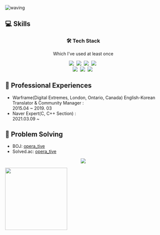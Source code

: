 ![waving](https://capsule-render.vercel.app/api?type=waving&height=200&text=TaeHwan%20Hwang&fontAlign=65&fontAlignY=40&color=gradient)

## 💻 Skills

<h3 align="center">🛠 Tech Stack</h3>

<p align="center">Which I've used at least once</p>

<p align="center">
  <img src="https://img.shields.io/badge/C-A8B9CC?style=flat-square&logo=C&logoColor=white">&nbsp  
  <img src="https://img.shields.io/badge/C++-00599C?style=flat-square&logo=C%2B%2B&logoColor=white">&nbsp 
  <img src="https://img.shields.io/badge/-C%23-F89B00?logo=Csharp&logoColor=white">&nbsp
  <img src="https://img.shields.io/badge/Python-3766AB?style=flat-square&logo=Python&logoColor=white">&nbsp 
  <br>
  <img src="https://img.shields.io/badge/-UE4-000000?logo=UnrealEngine&logoColor=white">&nbsp
  <img src="https://img.shields.io/badge/-Unity-2E2627?logo=Unity&logoColor=white">&nbsp
  <img src="https://img.shields.io/badge/-HTML5-FF5733?logo=HTML5&logoColor=white">&nbsp
</p>

## 📃 Professional Experiences
- Warframe(Digital Extremes, London, Ontario, Canada) English-Korean Translator & Community Manager : <br>2015.04 ~ 2019. 03 
- Naver Expert(C, C++ Section) : <br>2021.03.09 ~

## 📃 Problem Solving

- BOJ: [opera_tive](https://www.acmicpc.net/user/opera_tive)
- Solved.ac: [opera_tive](https://solved.ac/profile/opera_tive)

<p align="center">
  <a href="https://solved.ac/profile/opera_tive"><img src="https://github-readme-solvedac-hyp3rflow.vercel.app/api/?handle=opera_tive"></a><br>
</p>

<a href="https://github.com/devxb/CommitCombo">
   <img src="http://commitcombo.com/get?user=Edgar907&theme=Cloud-mini" width = "200" height = "auto"/>  
